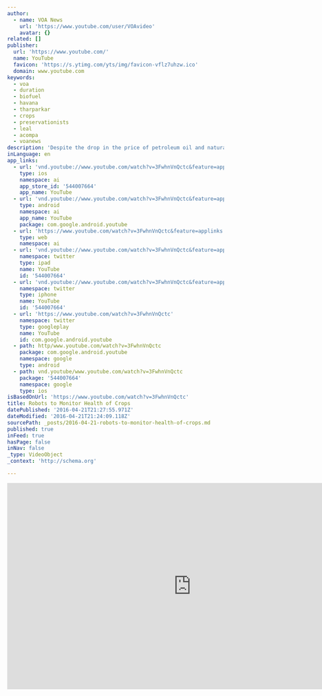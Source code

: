 ```yaml
---
author:
  - name: VOA News
    url: 'https://www.youtube.com/user/VOAvideo'
    avatar: {}
related: []
publisher:
  url: 'https://www.youtube.com/'
  name: YouTube
  favicon: 'https://s.ytimg.com/yts/img/favicon-vflz7uhzw.ico'
  domain: www.youtube.com
keywords:
  - voa
  - duration
  - biofuel
  - havana
  - tharparkar
  - crops
  - preservationists
  - leal
  - acompa
  - voanews
description: 'Despite the drop in the price of petroleum oil and natural gas, the U.S. government keeps funding research in sustainable alternative sources of energy, such...'
inLanguage: en
app_links:
  - url: 'vnd.youtube://www.youtube.com/watch?v=3FwhnVnQctc&feature=applinks'
    type: ios
    namespace: ai
    app_store_id: '544007664'
    app_name: YouTube
  - url: 'vnd.youtube://www.youtube.com/watch?v=3FwhnVnQctc&feature=applinks'
    type: android
    namespace: ai
    app_name: YouTube
    package: com.google.android.youtube
  - url: 'https://www.youtube.com/watch?v=3FwhnVnQctc&feature=applinks'
    type: web
    namespace: ai
  - url: 'vnd.youtube://www.youtube.com/watch?v=3FwhnVnQctc&feature=applinks'
    namespace: twitter
    type: ipad
    name: YouTube
    id: '544007664'
  - url: 'vnd.youtube://www.youtube.com/watch?v=3FwhnVnQctc&feature=applinks'
    namespace: twitter
    type: iphone
    name: YouTube
    id: '544007664'
  - url: 'https://www.youtube.com/watch?v=3FwhnVnQctc'
    namespace: twitter
    type: googleplay
    name: YouTube
    id: com.google.android.youtube
  - path: http/www.youtube.com/watch?v=3FwhnVnQctc
    package: com.google.android.youtube
    namespace: google
    type: android
  - path: vnd.youtube/www.youtube.com/watch?v=3FwhnVnQctc
    package: '544007664'
    namespace: google
    type: ios
isBasedOnUrl: 'https://www.youtube.com/watch?v=3FwhnVnQctc'
title: Robots to Monitor Health of Crops
datePublished: '2016-04-21T21:27:55.971Z'
dateModified: '2016-04-21T21:24:09.118Z'
sourcePath: _posts/2016-04-21-robots-to-monitor-health-of-crops.md
published: true
inFeed: true
hasPage: false
inNav: false
_type: VideoObject
_context: 'http://schema.org'

---
```

<iframe src="https://cdn.embedly.com/widgets/media.html?src=https%3A%2F%2Fwww.youtube.com%2Fembed%2F3FwhnVnQctc%3Ffeature%3Doembed&amp;url=https%3A%2F%2Fwww.youtube.com%2Fwatch%3Fv%3D3FwhnVnQctc&amp;image=https%3A%2F%2Fi.ytimg.com%2Fvi%2F3FwhnVnQctc%2Fhqdefault.jpg&amp;key=b7d04c9b404c499eba89ee7072e1c4f7&amp;type=text%2Fhtml&amp;schema=youtube" width="854" height="480" scrolling="no" frameborder="0" allowfullscreen="" style=""></iframe>